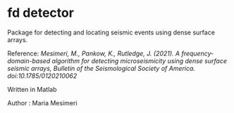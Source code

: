 # fd detector

Package for detecting and locating seismic events using dense surface arrays.

Reference: *Mesimeri, M., Pankow, K., Rutledge, J. (2021). A frequency-domain-based algorithm for detecting microseismicity using dense surface seismic arrays, Bulletin of the Seismological Society of America. doi:10.1785/0120210062*


Written in Matlab

Author : Maria Mesimeri
